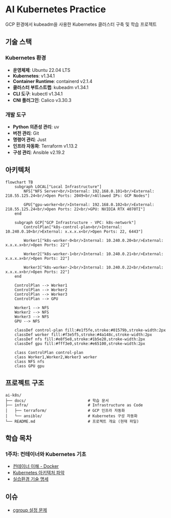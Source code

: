# AI Kubernetes Practice

GCP 환경에서 kubeadm을 사용한 Kubernetes 클러스터 구축 및 학습 프로젝트

## 기술 스택

### Kubernetes 환경

- **운영체제**: Ubuntu 22.04 LTS
- **Kubernetes**: v1.34.1
- **Container Runtime**: containerd v2.1.4
- **클러스터 부트스트랩**: kubeadm v1.34.1
- **CLI 도구**: kubectl v1.34.1
- **CNI 플러그인**: Calico v3.30.3

### 개발 도구

- **Python 의존성 관리**: uv
- **버전 관리**: Git
- **명령어 관리**: Just
- **인프라 자동화**: Terraform v1.13.2
- **구성 관리**: Ansible v2.19.2

## 아키텍처

```mermaid
flowchart TB
    subgraph LOCAL["Local Infrastructure"]
        NFS["NFS Server<br/>Internal: 192.168.0.101<br/>External: 218.55.125.24<br/>Open Ports: 2049<br/>Allowed IPs: GCP Nodes"]

        GPU["gpu-worker<br/>Internal: 192.168.0.102<br/>External: 218.55.125.24<br/>Open Ports: 22<br/>GPU: NVIDIA RTX 4070TI"]
    end

    subgraph GCP["GCP Infrastructure - VPC: k8s-network"]
        ControlPlan["k8s-control-plan<br/>Internal: 10.240.0.10<br/>External: x.x.x.x<br/>Open Ports: 22, 6443"]

        Worker1["k8s-worker-0<br/>Internal: 10.240.0.20<br/>External: x.x.x.x<br/>Open Ports: 22"]

        Worker2["k8s-worker-1<br/>Internal: 10.240.0.21<br/>External: x.x.x.x<br/>Open Ports: 22"]

        Worker3["k8s-worker-2<br/>Internal: 10.240.0.22<br/>External: x.x.x.x<br/>Open Ports: 22"]
    end

    ControlPlan --> Worker1
    ControlPlan --> Worker2
    ControlPlan --> Worker3
    ControlPlan --> GPU

    Worker1 --> NFS
    Worker2 --> NFS
    Worker3 --> NFS
    GPU --> NFS

    classDef control-plan fill:#e1f5fe,stroke:#01579b,stroke-width:2px
    classDef worker fill:#f3e5f5,stroke:#4a148c,stroke-width:2px
    classDef nfs fill:#e8f5e8,stroke:#1b5e20,stroke-width:2px
    classDef gpu fill:#fff3e0,stroke:#e65100,stroke-width:2px

    class ControlPlan control-plan
    class Worker1,Worker2,Worker3 worker
    class NFS nfs
    class GPU gpu
```

## 프로젝트 구조

```
ai-k8s/
├── docs/                           # 학습 문서
├── infra/                          # Infrastructure as Code
│   ├── terraform/                  # GCP 인프라 자동화
│   └── ansible/                    # Kubernetes 구성 자동화
└── README.md                       # 프로젝트 개요 (현재 파일)
```

## 학습 목차

### 1주차: 컨테이너와 Kubernetes 기초

- [컨테이너 이해 - Docker](./docs/week1/01-docker.md)
- [Kubernetes 아키텍처 파악](./docs/week1/02-kubernetes.md)
- [실습환경 기술 명세](./docs/week1/03-lab-setup.md)

## 이슈

- [cgroup 설정 문제](./docs/issue/cgroup.md)
